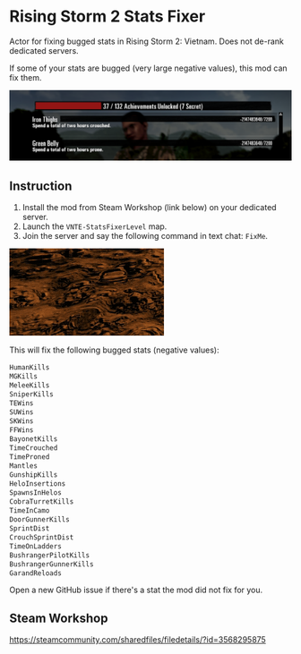 # Rising Storm 2 Stats Fixer

Actor for fixing bugged stats in Rising Storm 2: Vietnam. Does not de-rank dedicated servers.

If some of your stats are bugged (very large negative values), this mod can fix them.

![Negative RS2 stats example.](./media/negative_stats_example.png)

## Instruction

1. Install the mod from Steam Workshop (link below) on your dedicated server.
2. Launch the `VNTE-StatsFixerLevel` map.
3. Join the server and say the following command in text chat: `FixMe`.

![FixMe command input example.](./media/fixme_command.gif)

This will fix the following bugged stats (negative values):

```
HumanKills
MGKills
MeleeKills
SniperKills
TEWins
SUWins
SKWins
FFWins
BayonetKills
TimeCrouched
TimeProned
Mantles
GunshipKills
HeloInsertions
SpawnsInHelos
CobraTurretKills
TimeInCamo
DoorGunnerKills
SprintDist
CrouchSprintDist
TimeOnLadders
BushrangerPilotKills
BushrangerGunnerKills
GarandReloads
```

Open a new GitHub issue if there's a stat the mod did not fix for you.

## Steam Workshop

https://steamcommunity.com/sharedfiles/filedetails/?id=3568295875
